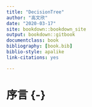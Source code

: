 ```yaml
--- 
title: "DecisionTree"
author: "高文欣"
date: "2020-03-17"
site: bookdown::bookdown_site
output: bookdown::gitbook
documentclass: book
bibliography: [book.bib]
biblio-style: apalike
link-citations: yes

---
```


# 序言 {-}

